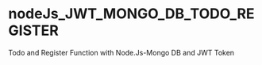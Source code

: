 # nodeJs_JWT_MONGO_DB_TODO_REGISTER
Todo and Register Function with Node.Js-Mongo DB and  JWT Token
